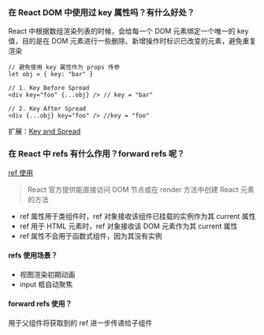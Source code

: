 ### 在 React DOM 中使用过 key 属性吗？有什么好处？
React 中根据数组渲染列表的时候，会给每一个 DOM 元素绑定一个唯一的 key 值，目的是在 DOM 元素进行一些删除、新增操作时标识已改变的元素，避免重复渲染
```tsx
// 避免使用 key 属性作为 props 传参 
let obj = { key: "bar" }

// 1. Key Before Spread
<div key="foo" {...obj} /> // key = "bar"

// 2. Key After Spread
<div {...obj} key="foo" /> //key = "foo"
```
扩展：[Key and Spread ](https://github.com/facebook/react/issues/20031#issuecomment-710346866)


### 在 React 中 refs 有什么作用？forward refs 呢？
[ref 使用](https://github.com/lpoql/Kindergarten/blob/main/interview/React/ref.md)<br>

> React 官方提供能直接访问 DOM 节点或在 render 方法中创建 React 元素的方法
- ref 属性用于类组件时，ref 对象接收该组件已挂载的实例作为其 current 属性
- ref 用于 HTML 元素时，ref 对象接收该 DOM 元素作为其 current 属性
- ref 属性不会用于函数式组件，因为其没有实例

#### refs 使用场景？
- 视图渲染初期动画
- input 框自动聚焦

#### forward refs 使用？
用于父组件将获取到的 ref 进一步传递给子组件
